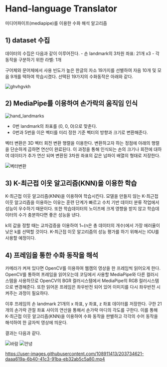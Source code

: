 # Hand-language Translator
미디어파이프(mediapipe)를 이용한 수화 해석 알고리즘


## 1) dataset 수집


데이터의 수집은 다음과 같이 이루어진다.
	- 손 landmark의 3차원 좌표: 21개 x3
	- 각 동작을 구분하기 위한 라벨: 1개
  
  구어체와 문어체에서 사용 빈도가 높은 한글의 자소 19가지를 선별하여 자음 10개 및 모음 9개를 택하여 학습시켰다. 선택된 19가지의 수화동작은 아래와 같다.
  
![ghvhgvkh](https://user-images.githubusercontent.com/108911413/203528090-568f7a56-fa0b-42a3-9446-587870675a38.gif)


## 2) MediaPipe를 이용하여 손가락의 움직임 인식


![hand_landmarks](https://user-images.githubusercontent.com/108911413/203527185-404056b5-4bad-4139-ab6a-bc1f4aa8d316.png)

- 0번 landmark의 좌표를 (0, 0, 0)으로 맞춘다.
- 0번과 5번을 이은 벡터를 미리 정한 기준 벡터의 방향과 크기로 변환해준다.

벡터 변환은 3D 벡터 회전 변환 행렬을 이용한다. 변환하고자 하는 정점에 아래의 행렬을 단순하게 곱하면 연산이 완료된다. 이 과정을 통해 인식되는 손의 크기나 회전에 대하여 데이터가 추가 연산 되며 변환된 3차원 좌표의 값은 넘파이 배열의 형태로 저장한다.

![벡터변환](https://user-images.githubusercontent.com/108911413/203529089-07774ef4-5cdb-4937-96ed-7e2ab203d18a.png)


## 3) K-최근접 이웃 알고리즘(KNN)을 이용한 학습


K-최근접 이웃 알고리즘(KNN)을 이용하여 학습시킨다. 
모델을 만들지 않는 K-최근접 이웃 알고리즘을 이용하는 이유는 훈련 단계가 빠르고 수치 기반 데이터 분류 작업에서 성능이 우수하기 때문이다. 또한 학습데이터의 노이즈에 크게 영향을 받지 않고 학습데이터의 수가 충분하다면 좋은 성능을 낸다. 

k의 값을 정할 때는 교차검증을 이용하여 1~(n은 총 데이터의 개수)에서 가장 에러율이 낮은 k를 선택할 것이다. 
K-최근접 이웃 알고리즘의 성능 평가를 하기 위해서는 IOU를 사용할 예정이다.


## 4) 프레임을 통한 수화 동작을 해석


카메라가 켜져 있다면 OpenCV를 이용하여 웹캠의 영상을 한 프레임씩 읽어오게 한다. OpenCV를 통하여 프레임을 읽어오는데 코딩에서 사용할 MediaPipe와 다른 컬러시스템을 사용하므로 OpenCV의 BGR 컬러시스템에서 MediaPipe의 RGB 컬러시스템으로 변경해준다. 또한 읽어온 프레임은 좌우반전 되어 있어 이미지를 다시 좌우반전 시켜주는 과정이 필요하다.

이후 프레임의 손 landmark 21개의 x 좌표, y 좌표, z 좌표 데이터를 저장한다. 구한 21개의 손가락 관절 좌표 사이의 연산을 통해서 손가락 마디의 각도를 구한다. 이를 통해 K-최근접 이웃 알고리즘(KNN)을 이용하여 수화 동작을 판별하고 각각의 수어 동작을 해석하여 한 글자씩 영상에 띄운다.



결과는 다음과 같다.

![바람](https://user-images.githubusercontent.com/108911413/203529863-53663470-a4a5-4da0-b341-d2afdda39b40.png)
![안녕](https://user-images.githubusercontent.com/108911413/203529876-fa92bbfb-e08b-4cee-ae3e-f514c346eb2b.png)

https://user-images.githubusercontent.com/108911413/203734621-daaa619a-6b40-41c3-91ba-eb32ab5c5a80.mp4
